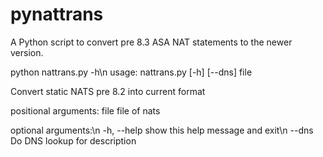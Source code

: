 # pynattrans
A Python script to convert pre 8.3 ASA NAT statements to the newer version.

python nattrans.py -h\n
usage: nattrans.py [-h] [--dns] file

Convert static NATS pre 8.2 into current format

positional arguments:
  file        file of nats

optional arguments:\n
  -h, --help  show this help message and exit\n
  --dns       Do DNS lookup for description
